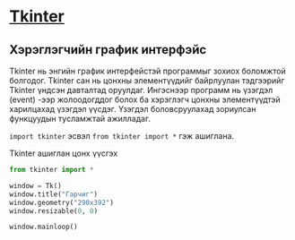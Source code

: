 # [Tkinter](https://docs.python.org/3.5/library/tkinter.html#)

## Хэрэглэгчийн график интерфэйс

Tkinter нь энгийн график интерфейстэй программыг зохиох боломжтой болгодог. Tkinter сан нь цонхны элементүүдийг байрлуулан тэдгээрийг Tkinter үндсэн давталтад оруулдаг. Ингэснээр программ нь үзэгдэл (event) -ээр жолоодогддог болох ба хэрэглэгч цонхны элементүүдтэй харилцахад үзэгдэл үүсдэг. Үзэгдэл боловсруулахад зориулсан функцуудын тусламжтай ажилладаг.

`import tkinter` эсвэл `from tkinter import *` гэж ашиглана.

Tkinter ашиглан цонх үүсгэх

```python
from tkinter import *

window = Tk()
window.title("Гарчиг")
window.geometry("290x392")
window.resizable(0, 0)

window.mainloop()
```
